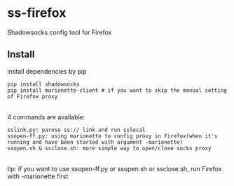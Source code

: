# ss-firefox
Shadowsocks config tool for Firefox

## Install<br>

install dependencies by pip<br>

    pip install shadowsocks
    pip install marionette-client # if you want to skip the manual setting of Firefox proxy

<br>
4 commands are available:<br>

    sslink.py: parese ss:// link and run sslocal
    ssopen-ff.py: using marionette to config proxy in Firefox(when it's running and have been started with argument -marionette)
    ssopen.sh & ssclose.sh: more simple way to open/close socks proxy

<br>
tip: if you want to use ssopen-ff.py or ssopen.sh or ssclose.sh, run Firefox with -marionette first

